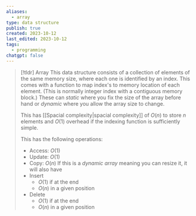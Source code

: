 ```yaml
---
aliases:
  - array
type: data structure
publish: true
created: 2023-10-12
last_edited: 2023-10-12
tags:
  - programming
chatgpt: false
---
```

> [!tldr] Array
> This data structure consists of a collection of elements of the same memory size, where each one is identified by an index. This comes with a function to map index's to memory location of each element. (This is normally integer index with a contiguous memory block.) These can *static* where you fix the size of the array before hand or *dynamic* where you allow the array size to change.
> 
>This has [[Spacial complexity|spacial complexity]] of $O(n)$ to store $n$ elements and $O(1)$ overhead if the indexing function is sufficiently simple. 
>
> This has the following operations:
> - Access: $O(1)$
> - Update: $O(1)$
> - Copy: $O(n)$
> If this is a *dynamic array* meaning you can resize it, it will also have 
> - Insert
> 	- $O(1)$ if at the end
> 	- $O(n)$ in a given position
> - Delete
> 	- $O(1)$ if at the end
> 	- $O(n)$ in a given position



